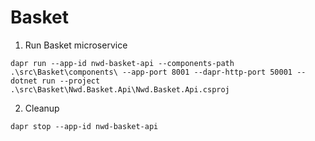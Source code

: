 # Basket


1. Run Basket microservice
```
dapr run --app-id nwd-basket-api --components-path .\src\Basket\components\ --app-port 8001 --dapr-http-port 50001 -- dotnet run --project  .\src\Basket\Nwd.Basket.Api\Nwd.Basket.Api.csproj
```

2. Cleanup
```
dapr stop --app-id nwd-basket-api
```